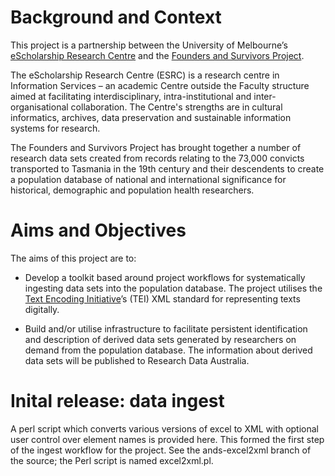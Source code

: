 # Background and Context #

This project is a partnership between the University of Melbourne’s [eScholarship Research Centre](http://www.esrc.unimelb.edu.au/) and the [Founders and Survivors Project](http://foundersandsurvivors.org/).

The eScholarship Research Centre (ESRC) is a research centre in Information Services – an academic Centre outside the Faculty structure aimed at facilitating interdisciplinary, intra-institutional and inter-organisational collaboration. The Centre's strengths are in cultural informatics, archives, data preservation and sustainable information systems for research.

The Founders and Survivors Project has brought together a number of research data sets created from records relating to the 73,000 convicts transported to Tasmania in the 19th century and their descendents to create a population database of national and international significance for historical, demographic and population health researchers.

# Aims and Objectives #

The aims of this project are to:

  * Develop a toolkit based around project workflows for systematically ingesting data sets into the population database. The project utilises the [Text Encoding Initiative](http://www.tei-c.org/)’s (TEI) XML standard for representing texts digitally.

  * Build and/or utilise infrastructure to facilitate persistent identification and description of derived data sets generated by researchers on demand from the population database. The information about derived data sets will be published to Research Data Australia.

# Inital release: data ingest #

A perl script which converts various versions of excel to XML with optional user control over element names is provided here. This formed the first step of the ingest workflow for the project. See the ands-excel2xml branch of the source; the Perl script is named excel2xml.pl.